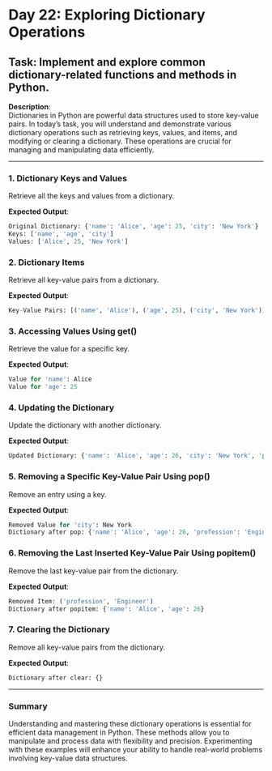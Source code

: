 # Day 22: Exploring Dictionary Operations

## **Task**: Implement and explore common dictionary-related functions and methods in Python.

**Description**:  
Dictionaries in Python are powerful data structures used to store key-value pairs. In today’s task, you will understand and demonstrate various dictionary operations such as retrieving keys, values, and items, and modifying or clearing a dictionary. These operations are crucial for managing and manipulating data efficiently.

---

### 1. Dictionary Keys and Values
Retrieve all the keys and values from a dictionary.

**Expected Output**:
```python
Original Dictionary: {'name': 'Alice', 'age': 25, 'city': 'New York'}
Keys: ['name', 'age', 'city']
Values: ['Alice', 25, 'New York']
```

### 2. Dictionary Items
Retrieve all key-value pairs from a dictionary.

**Expected Output**:
```python
Key-Value Pairs: [('name', 'Alice'), ('age', 25), ('city', 'New York')]
```

### 3. Accessing Values Using get()
Retrieve the value for a specific key.

**Expected Output**:
```python
Value for 'name': Alice
Value for 'age': 25
```

### 4. Updating the Dictionary
Update the dictionary with another dictionary.

**Expected Output**:
```python
Updated Dictionary: {'name': 'Alice', 'age': 26, 'city': 'New York', 'profession': 'Engineer'}
```

### 5. Removing a Specific Key-Value Pair Using pop()
Remove an entry using a key.

**Expected Output**:
```python
Removed Value for 'city': New York
Dictionary after pop: {'name': 'Alice', 'age': 26, 'profession': 'Engineer'}
```

### 6. Removing the Last Inserted Key-Value Pair Using popitem()
Remove the last key-value pair from the dictionary.

**Expected Output**:
```python
Removed Item: ('profession', 'Engineer')
Dictionary after popitem: {'name': 'Alice', 'age': 26}
```

### 7. Clearing the Dictionary
Remove all key-value pairs from the dictionary.

**Expected Output**:
```python
Dictionary after clear: {}
```

---

### Summary
Understanding and mastering these dictionary operations is essential for efficient data management in Python. These methods allow you to manipulate and process data with flexibility and precision. Experimenting with these examples will enhance your ability to handle real-world problems involving key-value data structures.

